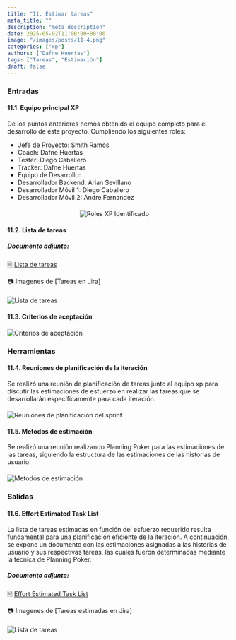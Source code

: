 ```yaml
---
title: "11. Estimar tareas"
meta_title: ""
description: "meta description"
date: 2025-05-02T11:00:00+00:00
image: "/images/posts/11-4.png"
categories: ["xp"]
authors: ["Dafne Huertas"]
tags: ["Tareas", "Estimación"]
draft: false
---
```

### Entradas

#### 11.1. Equipo principal XP

De los puntos anteriores hemos obtenido el equipo completo para el desarrollo de este proyecto. Cumpliendo los siguientes roles:

- Jefe de Proyecto: Smith Ramos
- Coach: Dafne Huertas
- Tester: Diego Caballero
- Tracker: Dafne Huertas
- Equipo de Desarrollo:
- Desarrollador Backend: Arian Sevillano
- Desarrollador Móvil 1: Diego Caballero
- Desarrollador Móvil 2: Andre Fernandez

<img src="/images/xp/consolidado_roles.png" 
     alt="Roles XP Identificado" 
     style="display: block; margin: 20px auto; max-width: 35%;" />

#### 11.2. Lista de tareas

##### **Documento adjunto:**
🗎 [Lista de tareas](https://docs.google.com/document/d/1hz3541Hj6foB77w7X7nruC1tG5B6bGsst5RV54BRSBY/edit?usp=sharing)

 📷 Imagenes de [Tareas en Jira]
 <img src="/images/sprint_2/tareas.png" 
     alt="Lista de tareas" 
     style="display: block; margin: 20px auto; max-width: 100%;" />

#### 11.3. Criterios de aceptación

<img src="/images/xp/criterios_aceptacion_xp4.png" 
     alt="Criterios de aceptación" 
     style="display: block; margin: 20px auto; max-width: 100%;" />


### Herramientas

#### 11.4. Reuniones de planificación de la iteración
Se realizó una reunión de planificación de tareas junto al equipo xp para discutir las estimaciones de esfuerzo en realizar las tareas que se desarrollarán específicamente para cada iteración.

<img src="/images/sprint_2/scrum_team.jpg" 
     alt="Reuniones de planificación del sprint" 
     style="display: block; margin: 20px auto; max-width: 100%;" />

#### 11.5. Metodos de estimación
Se realizó una reunión realizando Planning Poker para las estimaciones de las tareas, siguiendo la estructura de las estimaciones de las historias de usuario.
<img src="/images/sprint_2/estimacion_poker.jpg" 
     alt="Metodos de estimación" 
     style="display: block; margin: 20px auto; max-width: 100%;" />

### Salidas

#### 11.6. Effort Estimated Task List
La lista de tareas estimadas en función del esfuerzo requerido resulta fundamental para una planificación eficiente de la iteración. A continuación, se expone un documento con las estimaciones asignadas a las historias de usuario y sus respectivas tareas, las cuales fueron determinadas mediante la técnica de Planning Poker.

##### **Documento adjunto:**
 🗎 [Effort Estimated Task List](https://drive.google.com/file/d/1Qxb3_033ila0bnI6jPO1QrRUneqtbYMN/view?usp=sharing)

 📷 Imagenes de [Tareas estimadas en Jira]
 <img src="/images/sprint_2/tareas_estimadas.png" 
     alt="Lista de tareas" 
     style="display: block; margin: 20px auto; max-width: 100%;" />